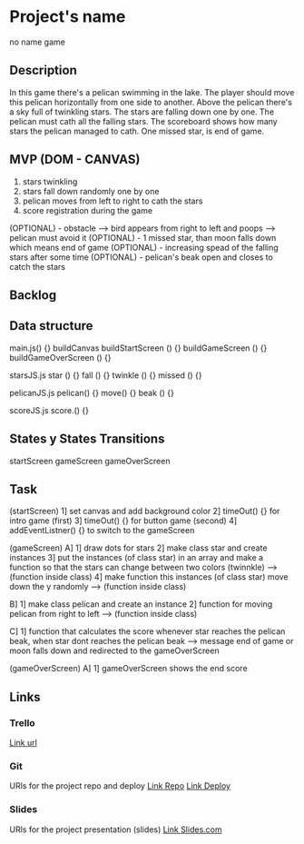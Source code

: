 


# Project's name
no name game

## Description
In this game there's a pelican swimming in the lake. The player should move this pelican horizontally from one side to another. Above the pelican there's a sky full of twinkling stars. The stars are falling down one by one. The pelican must cath all the falling stars. The scoreboard shows how many stars the pelican managed to cath. One missed star, is end of game.


## MVP (DOM - CANVAS)
1) stars twinkling
2) stars fall down randomly one by one
3) pelican moves from left to right to cath the stars
5) score registration during the game

(OPTIONAL) - obstacle ––> bird appears from right to left and poops ––> pelican must avoid it
(OPTIONAL) - 1 missed star, than moon falls down which means end of game
(OPTIONAL) - increasing spead of the falling stars after some time
(OPTIONAL) - pelican's beak open and closes to catch the stars


## Backlog


## Data structure
main.js() {}
buildCanvas
buildStartScreen () {}
buildGameScreen () {}
buildGameOverScreen () {}

starsJS.js
star () {}
fall () {}
twinkle () {}
missed () {}

pelicanJS.js
pelican() {}
move() {}
beak () {}

scoreJS.js
score.() {}


## States y States Transitions
startScreen
gameScreen
gameOverScreen

## Task
(startScreen)
1] set canvas and add background color
2] timeOut() {} for intro game (first)
3] timeOut() {} for button game (second)
4] addEventListner() {} to switch to the gameScreen

(gameScreen)
A]
1] draw dots for stars
2] make class star and create instances 
3] put the instances (of class star) in an array and make a function so that the stars can change between two colors (twinnkle) ––> (function inside class)
4] make function this instances (of class star) move down the y randomly ––> (function inside class)

B]
1] make class pelican and create an instance 
2] function for moving pelican from right to left ––> (function inside class)

C]
1] function that calculates the score whenever star reaches the pelican beak, when star dont reaches the pelican beak  ––> message end of game or moon falls down and redirected to the gameOverScreen

(gameOverScreen)
A]
1]  gameOverScreen shows the end score


<!-- 
main - add pictures in images
main - build startScreen html & css
main - build GameScreen html & css
main - build GameOverScreen html & css
main - DOM js
main - add EventListener

stars - draw or images
stars - twinkle
stars - fall

pelican - draw or images
pelican - move
pelicanbeak - move

score - update
 -->

## Links


### Trello
[Link url](https://trello.com)


### Git
URls for the project repo and deploy
[Link Repo](https://github.com/deframed/no-name-game.git)
[Link Deploy](https://deframed.github.io/no-name-game/)


### Slides
URls for the project presentation (slides)
[Link Slides.com](http://slides.com)